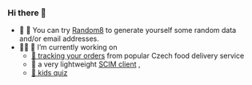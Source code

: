 ### Hi there 👋
- 🎱 🎲 You can try [Random8](https://github.com/jirihofman/random8) to generate yourself some random data and/or email addresses.
- 👨‍💻 🔭 I’m currently working on
  - [🍟 tracking your orders](https://github.com/jirihofman/dali-jsme-jidlo) from popular Czech food delivery service
  - 🍓 a very lightweight [SCIM client](https://github.com/jirihofman/strawberry-scim) ,
  - [🥑 kids quiz](https://github.com/jirihofman/avocado)

<!--
**jirihofman/jirihofman** is a ✨ _special_ ✨ repository because its `README.md` (this file) appears on your GitHub profile.

Here are some ideas to get you started:

- 🌱 I’m currently learning ...
- 👯 I’m looking to collaborate on ...
- 🤔 I’m looking for help with ...
- 💬 Ask me about ...
- 📫 How to reach me: ...
- 😄 Pronouns: ...
- ⚡ Fun fact: ...
-->
